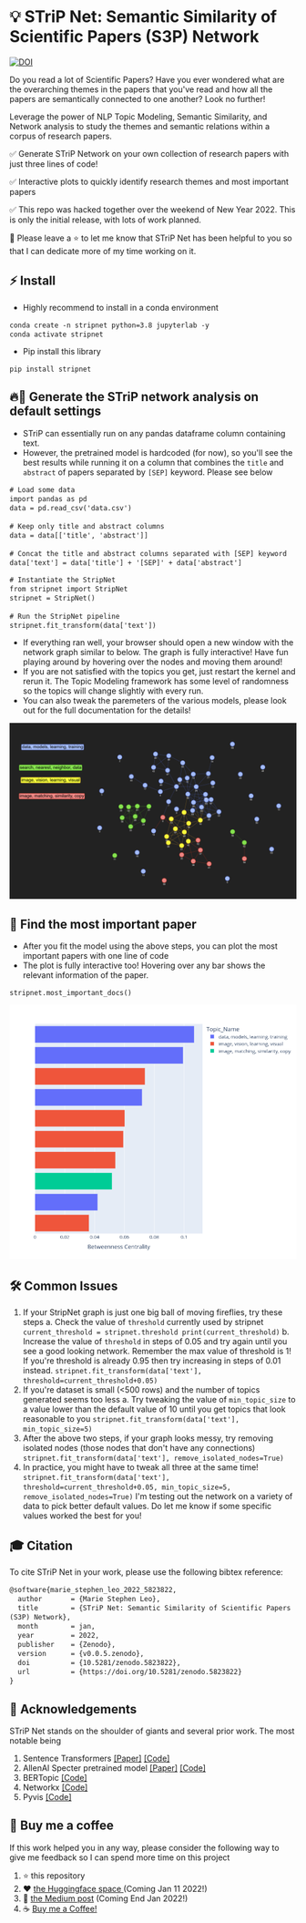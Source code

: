 # 💡 STriP Net: Semantic Similarity of Scientific Papers (S3P) Network

[![DOI](https://zenodo.org/badge/444768334.svg)](https://zenodo.org/badge/latestdoi/444768334)

Do you read a lot of Scientific Papers? Have you ever wondered what are the overarching themes in the papers that you've read and how all the papers are semantically connected to one another? Look no further!

Leverage the power of NLP Topic Modeling, Semantic Similarity, and Network analysis to study the themes and semantic relations within a corpus of research papers.

✅ Generate STriP Network on your own collection of research papers with just three lines of code!

✅ Interactive plots to quickly identify research themes and most important papers

✅ This repo was hacked together over the weekend of New Year 2022. This is only the initial release, with lots of work planned.

💪 Please leave a ⭐ to let me know that STriP Net has been helpful to you so that I can dedicate more of my time working on it.

## ⚡ Install
- Highly recommend to install in a conda environment
```
conda create -n stripnet python=3.8 jupyterlab -y
conda activate stripnet
```

- Pip install this library
```
pip install stripnet
```

## 🔥🚀 Generate the STriP network analysis on default settings
- STriP can essentially run on any pandas dataframe column containing text. 
- However, the pretrained model is hardcoded (for now), so you'll see the best results while running it on a column that combines the `title` and `abstract` of papers separated by `[SEP]` keyword. Please see below 

```
# Load some data
import pandas as pd
data = pd.read_csv('data.csv')

# Keep only title and abstract columns
data = data[['title', 'abstract']]

# Concat the title and abstract columns separated with [SEP] keyword
data['text'] = data['title'] + '[SEP]' + data['abstract']
```

```
# Instantiate the StripNet
from stripnet import StripNet
stripnet = StripNet()

# Run the StripNet pipeline
stripnet.fit_transform(data['text'])
```

- If everything ran well, your browser should open a new window with the network graph similar to below. The graph is fully interactive! Have fun playing around by hovering over the nodes and moving them around!
- If you are not satisfied with the topics you get, just restart the kernel and rerun it. The Topic Modeling framework has some level of randomness so the topics will change slightly with every run.
- You can also tweak the paremeters of the various models, please look out for the full documentation for the details!

![STriP Network](https://github.com/stephenleo/stripnet/blob/main/images/strip_network.png?raw=true "Sample STriP Network")

## 🏅 Find the most important paper
- After you fit the model using the above steps, you can plot the most important papers with one line of code
- The plot is fully interactive too! Hovering over any bar shows the relevant information of the paper.

```
stripnet.most_important_docs()
```

![Most Important Text](https://github.com/stephenleo/stripnet/blob/main/images/centrality.png?raw=true "Most Important Papers")

## 🛠️ Common Issues
1. If your StripNet graph is just one big ball of moving fireflies, try these steps
    a. Check the value of `threshold` currently used by stripnet
        ```
        current_threshold = stripnet.threshold
        print(current_threshold)
        ```
    b. Increase the value of `threshold` in steps of $0.05$ and try again until you see a good looking network. Remember the max value of threshold is 1! If you're threshold is already $0.95$ then try increasing in steps of $0.01$ instead.
        ```
        stripnet.fit_transform(data['text'], threshold=current_threshold+0.05)
        ```
 2. If you're dataset is small (<500 rows) and the number of topics generated seems too less
    a. Try tweaking the value of `min_topic_size` to a value lower than the default value of $10$ until you get topics that look reasonable to you
        ```
        stripnet.fit_transform(data['text'], min_topic_size=5)
        ```
 3. After the above two steps, if your graph looks messy, try removing isolated nodes (those nodes that don't have any connections)
        ```
        stripnet.fit_transform(data['text'], remove_isolated_nodes=True)
        ```
 4. In practice, you might have to tweak all three at the same time!
        ```
        stripnet.fit_transform(data['text'], threshold=current_threshold+0.05, min_topic_size=5, remove_isolated_nodes=True)
        ```
 I'm testing out the network on a variety of data to pick better default values. Do let me know if some specific values worked the best for you!

## 🎓 Citation
To cite STriP Net in your work, please use the following bibtex reference:
```
@software{marie_stephen_leo_2022_5823822,
  author       = {Marie Stephen Leo},
  title        = {STriP Net: Semantic Similarity of Scientific Papers (S3P) Network},
  month        = jan,
  year         = 2022,
  publisher    = {Zenodo},
  version      = {v0.0.5.zenodo},
  doi          = {10.5281/zenodo.5823822},
  url          = {https://doi.org/10.5281/zenodo.5823822}
}
```

## 🤩 Acknowledgements
STriP Net stands on the shoulder of giants and several prior work. The most notable being
1. Sentence Transformers [[Paper]](https://arxiv.org/abs/1908.10084) [[Code]](https://www.sbert.net/)
2. AllenAI Specter pretrained model [[Paper]](https://arxiv.org/abs/2004.07180) [[Code]](https://github.com/allenai/specter)
3. BERTopic [[Code]](https://github.com/MaartenGr/BERTopic)
4. Networkx [[Code]](https://networkx.org/)
5. Pyvis [[Code]](https://github.com/WestHealth/pyvis)

## 🙏 Buy me a coffee
If this work helped you in any way, please consider the following way to give me feedback so I can spend more time on this project
1. ⭐ this repository
2. ❤️ [the Huggingface space ](https://huggingface.co/spaces/stephenleo/strip) (Coming Jan 11 2022!)
3. 👏 [the Medium post](https://stephen-leo.medium.com/) (Coming End Jan 2022!)
4. ☕ [Buy me a Coffee!](https://www.buymeacoffee.com/stephenleo)

